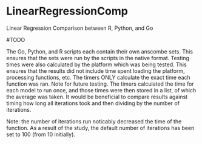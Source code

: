 # LinearRegressionComp
Linear Regression Comparison between R, Python, and Go

#TODO 

The Go, Python, and R scripts each contain their own anscombe sets. This ensures that the sets were run by the scripts in the native format. 
Testing times were also calculated by the platform which was being tested. This ensures that the results did not include time spent loading the platform, processing functions, etc. The timers ONLY calculate the exact time each function was ran.
Note for future testing. The timers calculated the time for each model to run once, and those times were then stored in a list, of which the average was taken. It would be beneficial to compare results against timing how long all iterations took and then dividing by the number of iterations.

Note: the number of iterations run noticably decreased the time of the function. As a result of the study, the default number of iterations has been set to 100 (from 10 initially).


